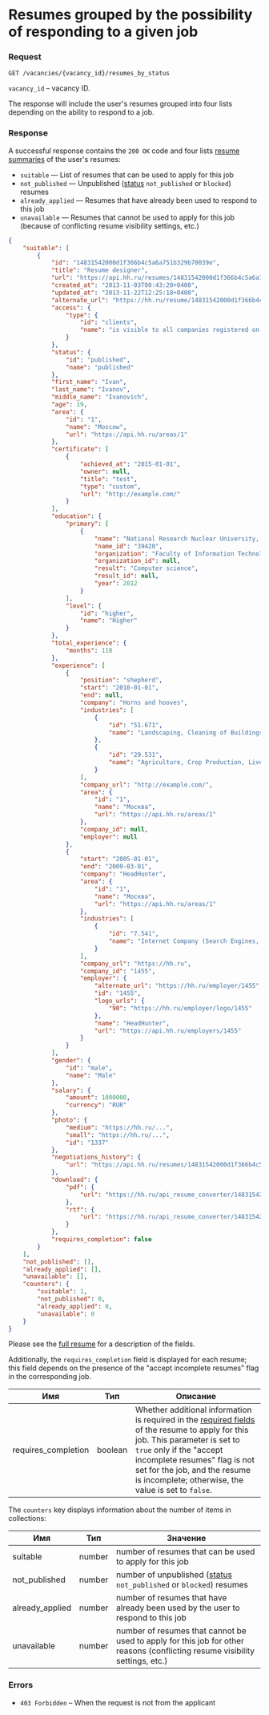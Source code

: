 # Resumes grouped by the possibility of responding to a given job

### Request

```
GET /vacancies/{vacancy_id}/resumes_by_status
```

`vacancy_id` – vacancy ID.

The response will include the user's resumes grouped into four lists depending on the ability to respond to a job.

### Response

A successful response contains the `200 OK` code and four lists [resume summaries](resumes.md#resume-short) of the user's resumes:

* `suitable` — List of resumes that can be used to apply for this job
* `not_published` — Unpublished ([status](resumes.md#status) `not_published` or `blocked`) resumes
* `already_applied` — Resumes that have already been used to respond to this job
* `unavailable` — Resumes that cannot be used to apply for this job (because of conflicting resume visibility settings, etc.)

```json
{
    "suitable": [
        {
            "id": "14831542000d1f366b4c5a6a751b329b70039e",
            "title": "Resume designer",
            "url": "https://api.hh.ru/resumes/14831542000d1f366b4c5a6a751b329b70039e",
            "created_at": "2013-11-03T00:43:20+0400",
            "updated_at": "2013-11-22T12:25:18+0400",
            "alternate_url": "https://hh.ru/resume/14831542000d1f366b4c5a6a751b329b70039e",
            "access": {
                "type": {
                    "id": "clients",
                    "name": "is visible to all companies registered on Headhunter"
                }
            },
            "status": {
                "id": "published",
                "name": "published"
            },
            "first_name": "Ivan",
            "last_name": "Ivanov",
            "middle_name": "Ivanovich",
            "age": 19,
            "area": {
                "id": "1",
                "name": "Moscow",
                "url": "https://api.hh.ru/areas/1"
            },
            "certificate": [
                {
                    "achieved_at": "2015-01-01",
                    "owner": null,
                    "title": "test",
                    "type": "custom",
                    "url": "http://example.com/"
                }
            ],
            "education": {
                "primary": [
                    {
                        "name": "National Research Nuclear University, Moscow",
                        "name_id": "39420",
                        "organization": "Faculty of Information Technologies",
                        "organization_id": null,
                        "result": "Computer science",
                        "result_id": null,
                        "year": 2012
                    }
                ],
                "level": {
                    "id": "higher",
                    "name": "Higher"
                }
            },
            "total_experience": {
                "months": 118
            },
            "experience": [
                {
                    "position": "shepherd",
                    "start": "2010-01-01",
                    "end": null,
                    "company": "Horns and hooves",
                    "industries": [
                        {
                            "id": "51.671",
                            "name": "Landscaping, Cleaning of Buildings and Outdoor Areas"
                        },
                        {
                            "id": "29.531",
                            "name": "Agriculture, Crop Production, Livestock Breeding"
                        }
                    ],
                    "company_url": "http://example.com/",
                    "area": {
                        "id": "1",
                        "name": "Москва",
                        "url": "https://api.hh.ru/areas/1"
                    },
                    "company_id": null,
                    "employer": null
                },
                {
                    "start": "2005-01-01",
                    "end": "2009-03-01",
                    "company": "HeadHunter",
                    "area": {
                        "id": "1",
                        "name": "Москва",
                        "url": "https://api.hh.ru/areas/1"
                    },
                    "industries": [
                        {
                            "id": "7.541",
                            "name": "Internet Company (Search Engines, Payment Systems, Social Networks, Information and Educational, Entertainment Resources, Website Promotion etc.)"
                        }
                    ],
                    "company_url": "https://hh.ru",
                    "company_id": "1455",
                    "employer": {
                        "alternate_url": "https://hh.ru/employer/1455",
                        "id": "1455",
                        "logo_urls": {
                            "90": "https://hh.ru/employer/logo/1455"
                        },
                        "name": "HeadHunter",
                        "url": "https://api.hh.ru/employers/1455"
                    }
                }
            ],
            "gender": {
                "id": "male",
                "name": "Male"
            },
            "salary": {
                "amount": 1000000,
                "currency": "RUR"
            },
            "photo": {
                "medium": "https://hh.ru/...",
                "small": "https://hh.ru/...",
                "id": "1337"
            },
            "negotiations_history": {
                "url": "https://api.hh.ru/resumes/14831542000d1f366b4c5a6a751b329b70039e/negotiations_history"
            },
            "download": {
                "pdf": {
                    "url": "https://hh.ru/api_resume_converter/14831542000d1f366b4c5a6a751b329b70039e/IvanovIvanIvanovich.pdf?type=pdf"
                },
                "rtf": {
                    "url": "https://hh.ru/api_resume_converter/14831542000d1f366b4c5a6a751b329b70039e/IvanovIvanIvanovich.rtf?type=rtf"
                }
            },
            "requires_completion": false
        }
    ],
    "not_published": [],
    "already_applied": [],
    "unavailable": [],
    "counters": {
        "suitable": 1,
        "not_published": 0,
        "already_applied": 0,
        "unavailable": 0
    }
}
```

Please see the [full resume](resumes.md#resume-fields) for a description of the fields.

Additionally, the `requires_completion` field is displayed for each resume; this field depends on the presence of the "accept incomplete resumes" flag in the corresponding job.

Имя | Тип | Описание
---- | --- | --------
requires_completion | boolean | Whether additional information is required in the [required fields](resumes.md#author-progress) of the resume to apply for this job. This parameter is set to `true` only if the "accept incomplete resumes" flag is not set for the job, and the resume is incomplete; otherwise, the value is set to `false`.

The `counters` key displays information about the number of items in collections:

Имя | Тип | Значение
---- | --- | --------
suitable | number | number of resumes that can be used to apply for this job
not_published | number | number of unpublished ([status](resumes.md#status) `not_published` or `blocked`) resumes 
already_applied | number | number of resumes that have already been used by the user to respond to this job
unavailable | number | number of resumes that cannot be used to apply for this job for other reasons (conflicting resume visibility settings, etc.)

### Errors

* `403 Forbidden` – When the request is not from the applicant

